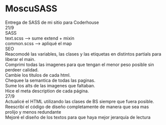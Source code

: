 # MoscuSASS
Entrega de SASS de mi sitio para Coderhouse <br>
21/9 <br>
SASS <br>
text.scss --> sume extend + mixin  <br>
common.scss --> apliqué el map <br>
SEO  <br>
Reacomodé las variables, las clases y las etiquetas en distintos partials para liberar el main. <br>
Comprimi todas las imagenes para que tengan el menor peso posible sin perdeer calidad. <br> 
Cambie los titulos de cada html. <br>
Chequee la semantica de todas las paginas. <br>
Sume los alts de las imagenes que faltaban. <br>
Hice el meta description de cada página. <br>
27/9 <br>
Actualicé el HTML utilizando las clases de BS siempre que fuera posible. <br>
Reescribí el código de diseño completamente de manera que sea mas prolijo y menos redundante <br>
Mejoré el diseño de los textos para que haya mejor jerarquía de lectura <br>
